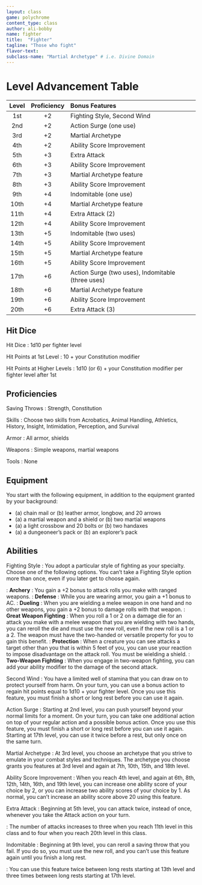 ```yaml
---
layout: class
game: polychrome
content_type: class
author: ali-bobby
name: fighter
title:  "Fighter"
tagline: "Those who fight"
flavor-text:
subclass-name: "Martial Archetype" # i.e. Divine Domain
---
```


# Level Advancement Table

| Level | Proficiency | Bonus	Features  |
|:-----:|:-----------:|:----------------|
|1st    |	+2          |	Fighting Style, Second Wind                       |
|2nd    |	+2          |	Action Surge (one use)                            |
|3rd    |	+2          |	Martial Archetype                                 |
|4th    |	+2          |	Ability Score Improvement                         |
|5th    |	+3          |	Extra Attack                                      |
|6th    |	+3          |	Ability Score Improvement                         |
|7th    |	+3          |	Martial Archetype feature                         |
|8th    |	+3          |	Ability Score Improvement                         |
|9th    |	+4          |	Indomitable (one use)                             |
|10th   |	+4          |	Martial Archetype feature                         |
|11th   |	+4          |	Extra Attack (2)                                  |
|12th   |	+4          |	Ability Score Improvement                         |
|13th   |	+5          |	Indomitable (two uses)                            |
|14th   |	+5          |	Ability Score Improvement                         |
|15th   |	+5          |	Martial Archetype feature                         |
|16th   |	+5          |	Ability Score Improvement                         |
|17th   |	+6          |	Action Surge (two uses), Indomitable (three uses) |
|18th   |	+6          |	Martial Archetype feature                         |
|19th   |	+6          |	Ability Score Improvement                         |
|20th   |	+6          |	Extra Attack (3)                                  |

## Hit Dice
Hit Dice
: 1d10 per fighter level

Hit Points at 1st Level
: 10 + your Constitution modifier

Hit Points at Higher Levels
: 1d10 (or 6) + your Constitution modifier per fighter level after 1st

## Proficiencies

Saving Throws
: Strength, Constitution

Skills
: Choose two skills from Acrobatics, Animal Handling, Athletics, History, Insight, Intimidation, Perception, and Survival

Armor
: All armor, shields

Weapons
: Simple weapons, martial weapons

Tools
: None

## Equipment

You start with the following equipment, in addition to the equipment granted by your background:
- (a) chain mail or (b) leather armor, longbow, and 20 arrows
- (a) a martial weapon and a shield or (b) two martial weapons
- (a) a light crossbow and 20 bolts or (b) two handaxes
- (a) a dungeoneer’s pack or (b) an explorer’s pack

## Abilities

Fighting Style
: You adopt a particular style of fighting as your specialty. Choose one of the following options. You can’t take a Fighting Style option more than once, even if you later get to choose again.

: **Archery**
: You gain a +2 bonus to attack rolls you make with ranged weapons.
: **Defense**
: While you are wearing armor, you gain a +1 bonus to AC.
: **Dueling**
: When you are wielding a melee weapon in one hand and no other weapons, you gain a +2 bonus to damage rolls with that weapon.
: **Great Weapon Fighting**
: When you roll a 1 or 2 on a damage die for an attack you make with a melee weapon that you are wielding with two hands, you can reroll the die and must use the new roll, even if the new roll is a 1 or a 2. The weapon must have the two-handed or versatile property for you to gain this benefit.
: **Protection**
: When a creature you can see attacks a target other than you that is within 5 feet of you, you can use your reaction to impose disadvantage on the attack roll. You must be wielding a shield.
: **Two-Weapon Fighting**
: When you engage in two-weapon fighting, you can add your ability modifier to the damage of the second attack.

Second Wind
: You have a limited well of stamina that you can draw on to protect yourself from harm. On your turn, you can use a bonus action to regain hit points equal to 1d10 + your fighter level. Once you use this feature, you must finish a short or long rest before you can use it again.

Action Surge
: Starting at 2nd level, you can push yourself beyond your normal limits for a moment. On your turn, you can take one additional action on top of your regular action and a possible bonus action. Once you use this feature, you must finish a short or long rest before you can use it again. Starting at 17th level, you can use it twice before a rest, but only once on the same turn.

Martial Archetype
: At 3rd level, you choose an archetype that you strive to emulate in your combat styles and techniques. The archetype you choose grants you features at 3rd level and again at 7th, 10th, 15th, and 18th level.

Ability Score Improvement
: When you reach 4th level, and again at 6th, 8th, 12th, 14th, 16th, and 19th level, you can increase one ability score of your choice by 2, or you can increase two ability scores of your choice by 1. As normal, you can’t increase an ability score above 20 using this feature.

Extra Attack
: Beginning at 5th level, you can attack twice, instead of once, whenever you take the Attack action on your turn.

: The number of attacks increases to three when you reach 11th level in this class and to four when you reach 20th level in this class.

Indomitable
: Beginning at 9th level, you can reroll a saving throw that you fail. If you do so, you must use the new roll, and you can’t use this feature again until you finish a long rest.

: You can use this feature twice between long rests starting at 13th level and three times between long rests starting at 17th level.

